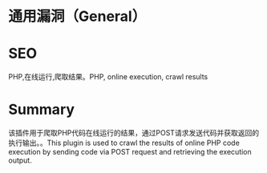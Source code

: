 # 通用漏洞（General）
# SEO
PHP,在线运行,爬取结果。PHP, online execution, crawl results
# Summary
该插件用于爬取PHP代码在线运行的结果，通过POST请求发送代码并获取返回的执行输出。。This plugin is used to crawl the results of online PHP code execution by sending code via POST request and retrieving the execution output.
